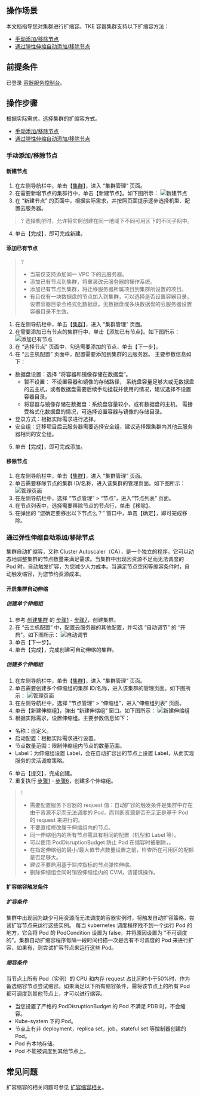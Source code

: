 ## 操作场景

本文档指导您对集群进行扩缩容。TKE 容器集群支持以下扩缩容方法：
- [手动添加/移除节点](#ManuallyAddAndRemove)
- [通过弹性伸缩自动添加/移除节点](#AutomaticAddAndRemove)

## 前提条件

已登录 [容器服务控制台](https://console.cloud.tencent.com/tke2)。

## 操作步骤

根据实际需求，选择集群的扩缩容方式。
- [手动添加/移除节点](#ManuallyAddAndRemove)
- [通过弹性伸缩自动添加/移除节点](#AutomaticAddAndRemove)

<span id="ManuallyAddAndRemove"></span>
### 手动添加/移除节点

#### 新建节点

1. 在左侧导航栏中，单击【[集群](https://console.cloud.tencent.com/tke2/cluster?rid=4)】，进入 “集群管理” 页面。
2. 在需要新增节点的集群行中，单击【新建节点】。如下图所示：
![新建节点](https://main.qcloudimg.com/raw/bddb5215c4bcb7d5c3f297dba0a8bcee.png)
3. 在 “新建节点” 的页面中，根据实际需求，并按照页面提示逐步选择机型、配置云服务器。
>? 选择机型时，允许将实例创建在同一地域下不同可用区下的不同子网中。
4. 单击【完成】，即可完成新建。

#### 添加已有节点

>?
> - 当前仅支持添加同一 VPC 下的云服务器。
> - 添加已有节点到集群，将重装改云服务器的操作系统。
> - 添加已有节点到集群，将迁移服务器所属项目到集群所设置的项目。
> - 有且仅有一块数据盘的节点加入到集群，可以选择是否设置容器目录，设置容器目录会格式化数据盘。无数据盘或多块数据盘的云服务器设置容器目录不生效。

1. 在左侧导航栏中，单击【[集群](https://console.cloud.tencent.com/tke2/cluster?rid=4)】，进入 “集群管理” 页面。
2. 在需要添加已有节点的集群行中，单击【添加已有节点】。如下图所示：
![添加已有节点](https://main.qcloudimg.com/raw/b5a2d9c3c4419da6d370da1aa94f872f.png)
3. 在 “选择节点” 页面中，勾选需要添加的节点，单击【下一步】。
4. 在 “云主机配置” 页面中，配置需要添加到集群的云服务器。
主要参数信息如下：
 - 数据盘设置：选择 “将容器和镜像存储在数据盘”。
    - 暂不设置： 不设置容器和镜像的存储路径， 系统盘容量足够大或无数据盘的云主机，或者数据盘需要后续手动挂载并使用的情况，建议选择不设置容器目录。
    - 将容器与镜像存储在数据盘：系统盘容量较小，或有数据盘的主机， 需接受格式化数据盘的情况，可选择设置容器与镜像的存储目录。
 - 登录方式：根据实际需求进行选择。
 - 安全组：迁移项目后云服务器需要选择安全组，建议选择跟集群内其他云服务器相同的安全组。
5. 单击【完成】，即可完成添加。

#### 移除节点

1. 在左侧导航栏中，单击【[集群](https://console.cloud.tencent.com/tke2/cluster?rid=4)】，进入 “集群管理” 页面。
2. 单击需要移除节点的集群 ID/名称，进入该集群的管理页面。如下图所示：
![管理页面](https://main.qcloudimg.com/raw/a81fa565be60dbddafe55010319a4e08.png)
3. 在左侧导航栏中，选择 “节点管理” > “节点”，进入“节点列表” 页面。
4. 在节点列表中，选择需要移除节点的节点行，单击【移除】。
5. 在弹出的 “您确定要移出以下节点么？” 窗口中，单击【确定】，即可完成移除。

<span id="AutomaticAddAndRemove"></span>
### 通过弹性伸缩自动添加/移除节点

集群自动扩缩容，又称 Cluster Autoscaler（CA），是一个独立的程序。它可以动态地调整集群的节点数量来满足需求。当集群中出现因资源不足而无法调度的 Pod 时，自动触发扩容，为您减少人力成本。当满足节点空闲等缩容条件时，自动触发缩容，为您节约资源成本。

#### 开启集群自动伸缩

##### 创建单个伸缩组
1. 参考 [创建集群](https://cloud.tencent.com/document/product/457/32189) 的 [步骤1](https://cloud.tencent.com/document/product/457/32189#step1) - [步骤7](https://cloud.tencent.com/document/product/457/32189#step7)，创建集群。
2. 在 “云主机配置” 中，配置云服务器的其他配置，并勾选 “自动调节” 的 “开启”。如下图所示：
![自动调节](https://main.qcloudimg.com/raw/77104e22ff19a1e62cb090f12631118c.png)
3. 单击【下一步】。
4. 单击【完成】，完成创建可自动伸缩的集群。

##### 创建多个伸缩组

1. <span id="step1">在左侧导航栏中，单击【[集群](https://console.cloud.tencent.com/tke2/cluster?rid=4)】，进入 “集群管理” 页面。</span>
2. 单击需要创建多个伸缩组的集群 ID/名称，进入该集群的管理页面。如下图所示：
![管理页面](https://main.qcloudimg.com/raw/a81fa565be60dbddafe55010319a4e08.png)
3. 在左侧导航栏中，选择 “节点管理” > “伸缩组”，进入“伸缩组列表” 页面。
4. 单击【新建伸缩组】，弹出 “新建伸缩组” 窗口。如下图所示：
![新建伸缩组](https://main.qcloudimg.com/raw/ac9eca87504a40515746f5a499369ff7.png)
5. 根据实际需求，设置伸缩组。主要参数信息如下：
 - 名称：自定义。
 - 启动配置：根据实际需求进行设置。
 - 节点数量范围：限制伸缩组内节点的数量范围。
 - Label：为伸缩组设置 Label，会在自动扩容出的节点上设置 Label，从而实现服务的灵活调度策略。
6. <span id="step6">单击【提交】，完成创建。</span>
7. 重复执行 [步骤1](#step1) - [步骤6](#step6)，创建多个伸缩组。

>! 
> - 需要配置服务下容器的 request 值：自动扩容的触发条件是集群中存在由于资源不足而无法调度的 Pod，而判断资源是否充足正是基于 Pod 的 request 来进行的。
> - 不要直接修改属于伸缩组内的节点。
> - 同一伸缩组内的所有节点需具有相同的配置（机型和 Label 等）。
> - 可以使用 PodDisruptionBudget 防止 Pod 在缩容时被删除，。
> - 在指定伸缩组的最小/最大值节点数量设置之前，检查所在可用区的配额是否足够大。
> - 建议不要启用基于监控指标的节点弹性伸缩。
> - 删除伸缩组会同时销毁伸缩组内的 CVM，请谨慎操作。

#### 扩容缩容触发条件

##### 扩容条件

集群中出现因为缺少可用资源而无法调度的容器实例时，将触发自动扩容策略，尝试扩容节点来运行这些实例。
每当 kubernetes 调度程序找不到一个运行 Pod 的地方，它会将 Pod 的 PodCondition 设置为 false，并将原因设置为 “不可调度的”。集群自动扩缩容程序每隔一段时间扫描一次是否有不可调度的 Pod 来进行扩容，如果有，则尝试扩容节点来运行这些 Pod。

##### 缩容条件

当节点上所有 Pod（实例）的 CPU 和内存 request 占比同时小于50%时，作为备选缩容节点尝试缩容。如果满足以下所有缩容条件，需将该节点上的所有 Pod 都可调度到其他节点上，才可以进行缩容。
- 当您设置了严格的 PodDisruptionBudget 的 Pod 不满足 PDB 时，不会缩容。
- Kube-system 下的 Pod。
- 节点上有非 deployment，replica set，job，stateful set 等控制器创建的 Pod。
- Pod 有本地存储。
- Pod 不能被调度到其他节点上。

## 常见问题

扩容缩容的相关问题可参见 [扩容缩容相关](https://cloud.tencent.com/document/product/457/32316)。
